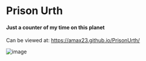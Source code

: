 # Prison Urth
#### Just a counter of my time on this planet
Can be viewed at: https://amax23.github.io/PrisonUrth/

![image](https://user-images.githubusercontent.com/37085550/219691494-8469bf08-a451-4ad8-b811-44cb956e969f.png)
